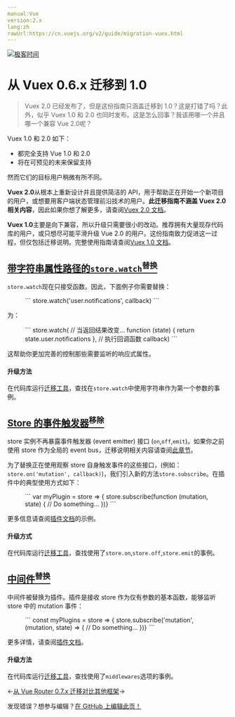 ```yaml
---
manual:Vue
version:2.x
lang:zh
rawUrl:https://cn.vuejs.org/v2/guide/migration-vuex.html
---
```


[![极客时间](%24789.gif "")](%24797      "")

# 从 Vuex 0.6.x 迁移到 1.0
<blockquote>

Vuex 2.0 已经发布了，但是这份指南只涵盖迁移到 1.0？这是打错了吗？此外，似乎 Vuex 1.0 和 2.0 也同时发布。这是怎么回事？我该用哪一个并且哪一个兼容 Vue 2.0呢？

</blockquote>

Vuex 1.0 和 2.0 如下：


* 都完全支持 Vue 1.0 和 2.0
* 将在可预见的未来保留支持


然而它们的目标用户稍微有所不同。



**Vuex 2.0**从根本上重新设计并且提供简洁的 API，用于帮助正在开始一个新项目的用户，或想要用客户端状态管理前沿技术的用户。**此迁移指南不涵盖 Vuex 2.0 相关内容**，因此如果你想了解更多，请查阅[Vuex 2.0 文档](%25091      "")。



**Vuex 1.0**主要是向下兼容，所以升级只需要很小的改动。推荐拥有大量现存代码库的用户，或只想尽可能平滑升级 Vue 2.0 的用户。这份指南致力促进这一过程，但仅包括迁移说明。完整使用指南请查阅[Vuex 1.0 文档](%25092      "")。


## [带字符串属性路径的`store.watch`<sup>替换</sup>](%24913#带字符串属性路径的-store-watch-替换 "带字符串属性路径的 store.watch 替换")<a name="带字符串属性路径的-store-watch-替换"></a>


`store.watch`现在只接受函数。因此，下面例子你需要替换：

<figure>```
store.watch('user.notifications', callback)
``` 

</figure>

为：

<figure>```
store.watch(  // 当返回结果改变...  function (state) {    return state.user.notifications  },  // 执行回调函数  callback)
``` 

</figure>

这帮助你更加完善的控制那些需要监听的响应式属性。


#### 升级方法


在代码库运行[迁移工具](%25094      "")，查找在`store.watch`中使用字符串作为第一个参数的事例。



## [Store 的事件触发器<sup>移除</sup>](%24913#Store-的事件触发器-移除 "Store 的事件触发器 移除")<a name="Store-的事件触发器-移除"></a>


store 实例不再暴露事件触发器 (event emitter) 接口 (`on`,`off`,`emit`)。如果你之前使用 store 作为全局的 event bus，迁移说明相关内容请查阅[此章节](%25262#dispatch-和-broadcast-替换 "")。



为了替换正在使用观察 store 自身触发事件的这些接口，(例如：`store.on('mutation', callback)`)，我们引入新的方法`store.subscribe`。在插件中的典型使用方式如下：

<figure>```
var myPlugin = store => {  store.subscribe(function (mutation, state) {    // Do something...  })}
``` 

</figure>

更多信息请查阅[插件文档](%25097      "")的示例。


#### 升级方式


在代码库运行[迁移工具](%25094      "")，查找使用了`store.on`,`store.off`,`store.emit`的事例。



## [中间件<sup>替换</sup>](%24913#中间件-替换 "中间件 替换")<a name="中间件-替换"></a>


中间件被替换为插件。插件是接收 store 作为仅有参数的基本函数，能够监听 store 中的 mutation 事件：

<figure>```
const myPlugins = store => {  store.subscribe('mutation', (mutation, state) => {    // Do something...  })}
``` 

</figure>

更多详情，请查阅[插件文档](%25097      "")。


#### 升级方法


在代码库运行[迁移工具](%25094      "")，查找使用了`middlewares`选项的事例。


←[从 Vue Router 0.7.x 迁移](%25099      "")[对比其他框架](%24802      "")→

发现错误？想参与编辑？[在 GitHub 上编辑此页！](%25100      "")

